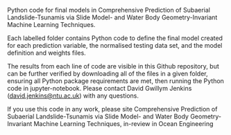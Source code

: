 Python code for final models in Comprehensive Prediction of Subaerial Landslide-Tsunamis via Slide Model- and Water Body Geometry-Invariant Machine Learning Techniques.

Each labelled folder contains Python code to define the final model created for each prediction variable, the normalised testing data set, and the model definition and weights files.

The results from each line of code are visible in this Github repository, but can be further verified by downloading all of the files in a given folder, ensuring all Python package requirements are met, then running the Python code in jupyter-notebook. Please contact David Gwillym Jenkins (david.jenkins@ntu.ac.uk) with any questions.

If you use this code in any work, please site Comprehensive Prediction of Subaerial Landslide-Tsunamis via Slide Model- and Water Body Geometry-Invariant Machine Learning Techniques, in-review in Ocean Engineering


